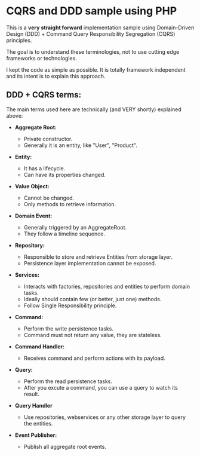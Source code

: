 # CQRS and DDD sample using PHP 

This is a **very straight forward** implementation sample using 
Domain-Driven Design (DDD) + Command Query Responsibility Segregation (CQRS) principles.
 
The goal is to understand these terminologies, not to use cutting edge frameworks or technologies.

I kept the code as simple as possible. It is totally framework independent and its intent is to 
explain this approach. 


## DDD + CQRS terms:

The main terms used here are technically (and VERY shortly) explained above: 

- **Aggregate Root:**
  - Private constructor.
  - Generally it is an entity, like "User", "Product".
 
- **Entity:**
  - It has a lifecycle.
  - Can have its properties changed.

- **Value Object:**
  - Cannot be changed.
  - Only methods to retrieve information.

- **Domain Event:**
  - Generally triggered by an AggregateRoot.
  - They follow a timeline sequence.
 
- **Repository:**
  - Responsible to store and retrieve Entities from storage layer.
  - Persistence layer implementation cannot be exposed.
  
- **Services:**
  - Interacts with factories, repositories and entities to perform domain tasks.
  - Ideally should contain few (or better, just one) methods.
  - Follow Single Responsibility principle.
  
- **Command:**
  - Perform the write persistence tasks.
  - Command must not return any value, they are stateless.

- **Command Handler:**
  - Receives command and perform actions with its payload. 
  
- **Query:**
  - Perform the read persistence tasks.
  - After you excute a command, you can use a query to watch its result.

- **Query Handler**
  - Use repositories, webservices or any other storage layer to query the entities.
    
- **Event Publisher:**
  - Publish all aggregate root events.